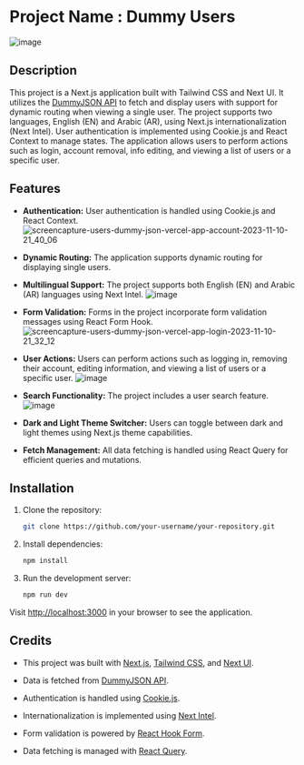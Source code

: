 # Project Name : Dummy Users
![image](https://github.com/zainab-salah/UsersDummyJson/assets/76114995/5417be84-213a-4741-bbbb-01e140b24a1c)

## Description

This project is a Next.js application built with Tailwind CSS and Next UI. It utilizes the [DummyJSON API](https://dummyjson.com/docs/auth) to fetch and display users with support for dynamic routing when viewing a single user. The project supports two languages, English (EN) and Arabic (AR), using Next.js internationalization (Next Intel). User authentication is implemented using Cookie.js and React Context to manage states. The application allows users to perform actions such as login, account removal, info editing, and viewing a list of users or a specific user.

## Features

- **Authentication:** User authentication is handled using Cookie.js and React Context.
![screencapture-users-dummy-json-vercel-app-account-2023-11-10-21_40_06](https://github.com/zainab-salah/UsersDummyJson/assets/76114995/f8804684-b07f-4f86-a7da-9fbc0a31b30b)

- **Dynamic Routing:** The application supports dynamic routing for displaying single users.

- **Multilingual Support:** The project supports both English (EN) and Arabic (AR) languages using Next Intel.
![image](https://github.com/zainab-salah/UsersDummyJson/assets/76114995/d0fb9d56-63cf-4323-b280-f7a71e7fbd97)

- **Form Validation:** Forms in the project incorporate form validation messages using React Form Hook.
![screencapture-users-dummy-json-vercel-app-login-2023-11-10-21_32_12](https://github.com/zainab-salah/UsersDummyJson/assets/76114995/50cbeee0-acc5-409e-8ac1-99e67c4c8f61)

- **User Actions:** Users can perform actions such as logging in, removing their account, editing information, and viewing a list of users or a specific user.
![image](https://github.com/zainab-salah/UsersDummyJson/assets/76114995/3da122ab-e430-4b83-965f-d1b6a3d66c6b)

- **Search Functionality:** The project includes a user search feature.
![image](https://github.com/zainab-salah/UsersDummyJson/assets/76114995/266f0538-2d1d-49ce-8948-e39ae36002a5)

- **Dark and Light Theme Switcher:** Users can toggle between dark and light themes using Next.js theme capabilities.

- **Fetch Management:** All data fetching is handled using React Query for efficient queries and mutations.

## Installation

1. Clone the repository:

   ```bash
   git clone https://github.com/your-username/your-repository.git
   ```

2. Install dependencies:

   ```bash
   npm install
   ```

3. Run the development server:

   ```bash
   npm run dev
   ```

Visit [http://localhost:3000](http://localhost:3000) in your browser to see the application.


## Credits

- This project was built with [Next.js](https://nextjs.org/), [Tailwind CSS](https://tailwindcss.com/), and [Next UI](https://example-link-to-next-ui-docs).

- Data is fetched from [DummyJSON API](https://dummyjson.com/docs/auth).

- Authentication is handled using [Cookie.js](https://example-link-to-cookie-js-docs).

- Internationalization is implemented using [Next Intel](https://example-link-to-next-intel-docs).

- Form validation is powered by [React Hook Form](https://react-hook-form.com/).

- Data fetching is managed with [React Query](https://react-query.tanstack.com/).


